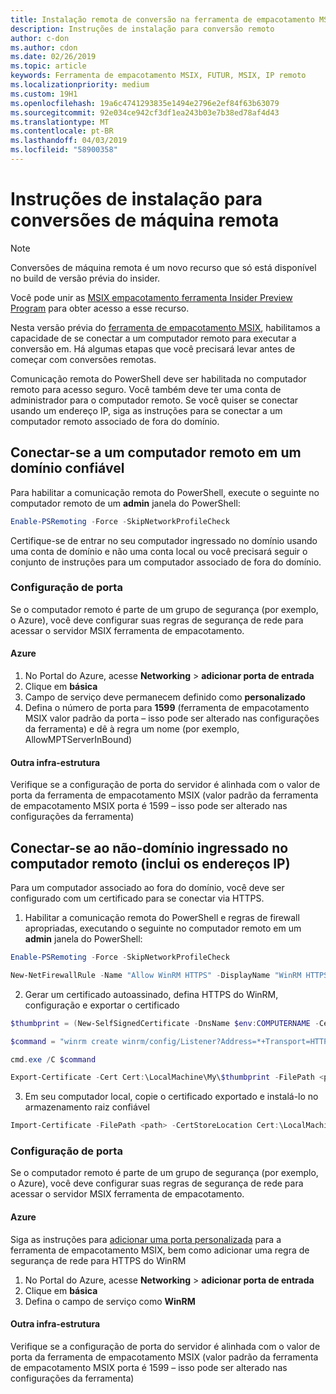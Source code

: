 ```yaml
---
title: Instalação remota de conversão na ferramenta de empacotamento MSIX
description: Instruções de instalação para conversão remoto
author: c-don
ms.author: cdon
ms.date: 02/26/2019
ms.topic: article
keywords: Ferramenta de empacotamento MSIX, FUTUR, MSIX, IP remoto
ms.localizationpriority: medium
ms.custom: 19H1
ms.openlocfilehash: 19a6c4741293835e1494e2796e2ef84f63b63079
ms.sourcegitcommit: 92e034ce942cf3df1ea243b03e7b38ed78af4d43
ms.translationtype: MT
ms.contentlocale: pt-BR
ms.lasthandoff: 04/03/2019
ms.locfileid: "58900358"
---
```

# <a name="setup-instructions-for-remote-machine-conversions"></a>Instruções de instalação para conversões de máquina remota 

> [!NOTE]
> Conversões de máquina remota é um novo recurso que só está disponível no build de versão prévia do insider. 
>
> Você pode unir as [MSIX empacotamento ferramenta Insider Preview Program](insider-program.md) para obter acesso a esse recurso. 

Nesta versão prévia do [ferramenta de empacotamento MSIX](insider-program.md#current-insider-preview-build), habilitamos a capacidade de se conectar a um computador remoto para executar a conversão em. Há algumas etapas que você precisará levar antes de começar com conversões remotas.  

Comunicação remota do PowerShell deve ser habilitada no computador remoto para acesso seguro. Você também deve ter uma conta de administrador para o computador remoto.  Se você quiser se conectar usando um endereço IP, siga as instruções para se conectar a um computador remoto associado de fora do domínio. 

## <a name="connecting-to-a-remote-machine-in-a-trusted-domain"></a>Conectar-se a um computador remoto em um domínio confiável 

Para habilitar a comunicação remota do PowerShell, execute o seguinte no computador remoto de um **admin** janela do PowerShell: 

``` PowerShell
Enable-PSRemoting -Force -SkipNetworkProfileCheck 
```

Certifique-se de entrar no seu computador ingressado no domínio usando uma conta de domínio e não uma conta local ou você precisará seguir o conjunto de instruções para um computador associado de fora do domínio. 

### <a name="port-configuration"></a>Configuração de porta 

Se o computador remoto é parte de um grupo de segurança (por exemplo, o Azure), você deve configurar suas regras de segurança de rede para acessar o servidor MSIX ferramenta de empacotamento.  

#### <a name="azure"></a>Azure 

1. No Portal do Azure, acesse **Networking** > **adicionar porta de entrada** 
2. Clique em **básica**
3. Campo de serviço deve permanecem definido como **personalizado**
4. Defina o número de porta para **1599** (ferramenta de empacotamento MSIX valor padrão da porta – isso pode ser alterado nas configurações da ferramenta) e dê à regra um nome (por exemplo, AllowMPTServerInBound) 

#### <a name="other-infrastructure"></a>Outra infra-estrutura 

Verifique se a configuração de porta do servidor é alinhada com o valor de porta da ferramenta de empacotamento MSIX (valor padrão da ferramenta de empacotamento MSIX porta é 1599 – isso pode ser alterado nas configurações da ferramenta) 

## <a name="connecting-to-a-non-domain-joined-remote-machineincludes-ip-addresses"></a>Conectar-se ao não-domínio ingressado no computador remoto (inclui os endereços IP) 

Para um computador associado ao fora do domínio, você deve ser configurado com um certificado para se conectar via HTTPS. 

1. Habilitar a comunicação remota do PowerShell e regras de firewall apropriadas, executando o seguinte no computador remoto em um **admin** janela do PowerShell: 

``` PowerShell
Enable-PSRemoting -Force -SkipNetworkProfileCheck  

New-NetFirewallRule -Name "Allow WinRM HTTPS" -DisplayName "WinRM HTTPS" -Enabled  True -Profile Any -Action Allow -Direction Inbound -LocalPort 5986 -Protocol TCP 
```
 
2. Gerar um certificado autoassinado, defina HTTPS do WinRM, configuração e exportar o certificado 

``` PowerShell
$thumbprint = (New-SelfSignedCertificate -DnsName $env:COMPUTERNAME -CertStoreLocation Cert:\LocalMachine\My -KeyExportPolicy NonExportable).Thumbprint 

$command = "winrm create winrm/config/Listener?Address=*+Transport=HTTPS @{Hostname=""$env:computername"";CertificateThumbprint=""$thumbprint""}" 

cmd.exe /C $command 

Export-Certificate -Cert Cert:\LocalMachine\My\$thumbprint -FilePath <path_to_cer_file> 
```

3. Em seu computador local, copie o certificado exportado e instalá-lo no armazenamento raiz confiável 

``` PowerShell
Import-Certificate -FilePath <path> -CertStoreLocation Cert:\LocalMachine\Root 
``` 

### <a name="port-configuration"></a>Configuração de porta 

Se o computador remoto é parte de um grupo de segurança (por exemplo, o Azure), você deve configurar suas regras de segurança de rede para acessar o servidor MSIX ferramenta de empacotamento.  

#### <a name="azure"></a>Azure 

Siga as instruções para [adicionar uma porta personalizada](#azure) para a ferramenta de empacotamento MSIX, bem como adicionar uma regra de segurança de rede para HTTPS do WinRM 

1. No Portal do Azure, acesse **Networking** > **adicionar porta de entrada** 
2. Clique em **básica** 
3. Defina o campo de serviço como **WinRM**

#### <a name="other-infrastructure"></a>Outra infra-estrutura 

Verifique se a configuração de porta do servidor é alinhada com o valor de porta da ferramenta de empacotamento MSIX (valor padrão da ferramenta de empacotamento MSIX porta é 1599 – isso pode ser alterado nas configurações da ferramenta) 
